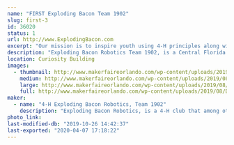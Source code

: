 ```yaml
---
name: "FIRST Exploding Bacon Team 1902"
slug: first-3
id: 36020
status: 1
url: http://www.ExplodingBacon.com
excerpt: "Our mission is to inspire youth using 4-H principles along with the tenets of gracious professionalism to explore science and technology through a mentor based program, which develops leadership and life skills while encouraging innovation, creative solutions to engineering and technical challenges."
description: "Exploding Bacon Robotics Team 1902, is a Central Florida 4-H club for High School aged students that among other things, participates in FIRST. Our students learn engineering, computer programming, and hands-on machinery skills, as well as the problem solving, strategic thinking, time management, public speaking, teamwork and leadership skills essential in any career. The goal is to inspire and support these youth members to continue on to higher education in trade schools and STEM programs in college."
location: Curiosity Building
images:
  - thumbnail: http://www.makerfaireorlando.com/wp-content/uploads/2019/08/DSC07704.jpeg
    medium: http://www.makerfaireorlando.com/wp-content/uploads/2019/08/DSC07704.jpeg
    large: http://www.makerfaireorlando.com/wp-content/uploads/2019/08/DSC07704.jpeg
    full: http://www.makerfaireorlando.com/wp-content/uploads/2019/08/DSC07704.jpeg
maker:
  - name: "4-H Exploding Bacon Robotics, Team 1902"
    description: "Exploding Bacon Robotics, is a 4-H club that among other things, participates in FIRST. Our students learn engineering, computer programming, and hands-on machinery skills, as well as the problem solving, strategic thinking, time management, public speaking, teamwork and leadership skills essential in any career. The goal is to inspire and support these youth members to continue on to higher education in trade schools and STEM programs in college."
photo_link: 
last-modified-db: "2019-10-26 14:42:37"
last-exported: "2020-04-07 17:18:22"
---
```

